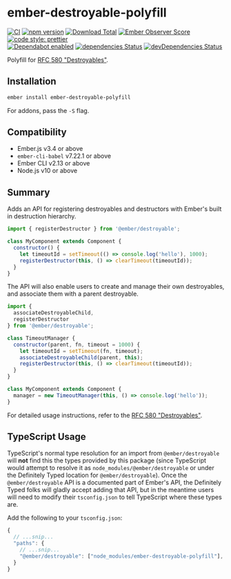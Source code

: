 # ember-destroyable-polyfill

[![CI](https://github.com/ember-polyfills/ember-destroyable-polyfill/workflows/CI/badge.svg)](https://github.com/ember-polyfills/ember-destroyable-polyfill/actions)
[![npm version](https://badge.fury.io/js/ember-destroyable-polyfill.svg)](http://badge.fury.io/js/ember-destroyable-polyfill)
[![Download Total](https://img.shields.io/npm/dt/ember-destroyable-polyfill.svg)](http://badge.fury.io/js/ember-destroyable-polyfill)
[![Ember Observer Score](https://emberobserver.com/badges/ember-destroyable-polyfill.svg)](https://emberobserver.com/addons/ember-destroyable-polyfill)
[![code style: prettier](https://img.shields.io/badge/code_style-prettier-ff69b4.svg)](https://github.com/prettier/prettier)  
[![Dependabot enabled](https://img.shields.io/badge/dependabot-enabled-blue.svg?logo=dependabot)](https://dependabot.com/)
[![dependencies Status](https://david-dm.org/ember-polyfills/ember-destroyable-polyfill/status.svg)](https://david-dm.org/ember-polyfills/ember-destroyable-polyfill)
[![devDependencies Status](https://david-dm.org/ember-polyfills/ember-destroyable-polyfill/dev-status.svg)](https://david-dm.org/ember-polyfills/ember-destroyable-polyfill?type=dev)

Polyfill for [RFC 580 "Destroyables"][rfc-580].

[rfc-580]: https://github.com/emberjs/rfcs/pull/580

## Installation

```bash
ember install ember-destroyable-polyfill
```

For addons, pass the `-S` flag.

## Compatibility

* Ember.js v3.4 or above
* `ember-cli-babel` v7.22.1 or above
* Ember CLI v2.13 or above
* Node.js v10 or above

## Summary

Adds an API for registering destroyables and destructors with Ember's built in
destruction hierarchy.

```js
import { registerDestructor } from '@ember/destroyable';

class MyComponent extends Component {
  constructor() {
    let timeoutId = setTimeout(() => console.log('hello'), 1000);
    registerDestructor(this, () => clearTimeout(timeoutId));
  }
}
```

The API will also enable users to create and manage their own destroyables, and
associate them with a parent destroyable.

```js
import {
  associateDestroyableChild,
  registerDestructor
} from '@ember/destroyable';

class TimeoutManager {
  constructor(parent, fn, timeout = 1000) {
    let timeoutId = setTimeout(fn, timeout);
    associateDestroyableChild(parent, this);
    registerDestructor(this, () => clearTimeout(timeoutId));
  }
}

class MyComponent extends Component {
  manager = new TimeoutManager(this, () => console.log('hello'));
}
```

For detailed usage instructions, refer to the
[RFC 580 "Destroyables"][rfc-580].

## TypeScript Usage

TypeScript's normal type resolution for an import from `@ember/destroyable`
will **not** find this the types provided by this package (since TypeScript
would attempt to resolve it as `node_modules/@ember/destroyable` or under
the Definitely Typed location for `@ember/destroyable`). Once the
`@ember/destroyable` API is a documented part of Ember's API, the
Definitely Typed folks will gladly accept adding that API, but in the
meantime users will need to modify their `tsconfig.json` to tell TypeScript
where these types are.

Add the following to your `tsconfig.json`:

```js
{
  // ...snip...
  "paths": {
    // ...snip...
    "@ember/destroyable": ["node_modules/ember-destroyable-polyfill"],
  }
}
```
